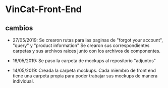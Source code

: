 # VinCat-Front-End

## cambios

* 27/05/2019: Se crearon rutas para las paginas de "forgot your account", "query" y "product information" Se crearon sus correspondientes carpetas y sus archivos raices junto con los archivos de componentes.

* 16/05/2019: Se paso la carpeta de mockups al repositorio "adjuntos"

* 14/05/2019: Creada la carpeta mockups. Cada miembro de front end tiene una carpeta propia para poder trabajar sus mockups de manera individual.

